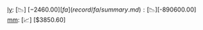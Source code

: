 [ly](record/ly/summary.md): [📉] [$-2460.00]  
[fa](record/fa/summary.md): [📉] [$-890600.00]  
[mm](record/mm/summary.md): [📈] [$3850.60]  
